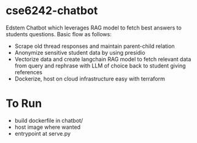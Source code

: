 # cse6242-chatbot

Edstem Chatbot which leverages RAG model to fetch best answers to students questions. Basic flow as follows:
- Scrape old thread responses and maintain parent-child relation  
- Anonymize sensitive student data by using presidio  
- Vectorize data and create langchain RAG model to fetch relevant data from query and rephrase with LLM of choice back to student giving references 
- Dockerize, host on cloud infrastructure easy with terraform 


# To Run 
- build dockerfile in chatbot/
- host image where wanted 
- entrypoint at serve.py 

